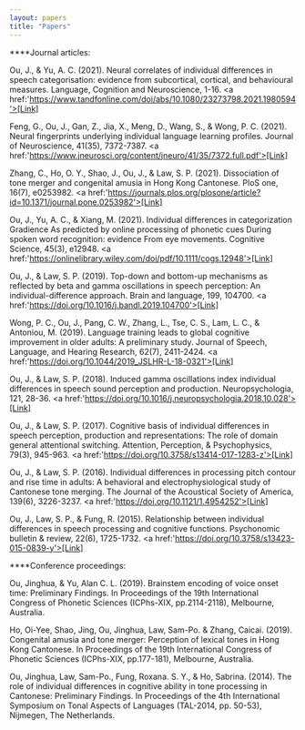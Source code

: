 ```yaml
---
layout: papers
title: "Papers"
---
```

****Journal articles:

Ou, J., & Yu, A. C. (2021). Neural correlates of individual differences in speech categorisation: evidence from subcortical, cortical, and behavioural measures. Language, Cognition and Neuroscience, 1-16. <a href:'https://www.tandfonline.com/doi/abs/10.1080/23273798.2021.1980594'>[Link]</a>

Feng, G., Ou, J., Gan, Z., Jia, X., Meng, D., Wang, S., & Wong, P. C. (2021). Neural fingerprints underlying individual language learning profiles. Journal of Neuroscience, 41(35), 7372-7387. <a href:'https://www.jneurosci.org/content/jneuro/41/35/7372.full.pdf'>[Link]</a>

Zhang, C., Ho, O. Y., Shao, J., Ou, J., & Law, S. P. (2021). Dissociation of tone merger and congenital amusia in Hong Kong Cantonese. PloS one, 16(7), e0253982. <a href:'https://journals.plos.org/plosone/article?id=10.1371/journal.pone.0253982'>[Link]</a>

Ou, J., Yu, A. C., & Xiang, M. (2021). Individual differences in categorization Gradience As predicted by online processing of phonetic cues During spoken word recognition: evidence From eye movements. Cognitive Science, 45(3), e12948. <a href:'https://onlinelibrary.wiley.com/doi/pdf/10.1111/cogs.12948'>[Link]</a>

Ou, J., & Law, S. P. (2019). Top-down and bottom-up mechanisms as reflected by beta and gamma oscillations in speech perception: An individual-difference approach. Brain and language, 199, 104700. <a href:'https://doi.org/10.1016/j.bandl.2019.104700'>[Link]</a>

Wong, P. C., Ou, J., Pang, C. W., Zhang, L., Tse, C. S., Lam, L. C., & Antoniou, M. (2019). Language training leads to global cognitive improvement in older adults: A preliminary study. Journal of Speech, Language, and Hearing Research, 62(7), 2411-2424. <a href:'https://doi.org/10.1044/2019_JSLHR-L-18-0321'>[Link]</a>

Ou, J., & Law, S. P. (2018). Induced gamma oscillations index individual differences in speech sound perception and production. Neuropsychologia, 121, 28-36. <a href:'https://doi.org/10.1016/j.neuropsychologia.2018.10.028'>[Link]</a>

Ou, J., & Law, S. P. (2017). Cognitive basis of individual differences in speech perception, production and representations: The role of domain general attentional switching. Attention, Perception, & Psychophysics, 79(3), 945-963. <a href:'https://doi.org/10.3758/s13414-017-1283-z'>[Link]</a>

Ou, J., & Law, S. P. (2016). Individual differences in processing pitch contour and rise time in adults: A behavioral and electrophysiological study of Cantonese tone merging. The Journal of the Acoustical Society of America, 139(6), 3226-3237. <a href:'https://doi.org/10.1121/1.4954252'>[Link]</a>

Ou, J., Law, S. P., & Fung, R. (2015). Relationship between individual differences in speech processing and cognitive functions. Psychonomic bulletin & review, 22(6), 1725-1732. <a href:'https://doi.org/10.3758/s13423-015-0839-y'>[Link]</a>

****Conference proceedings:

Ou, Jinghua, & Yu, Alan C. L. (2019). Brainstem encoding of voice onset time: Preliminary Findings. In Proceedings of the 19th International Congress of Phonetic Sciences (ICPhs-XIX, pp.2114-2118), Melbourne, Australia.

Ho, Oi-Yee, Shao, Jing, Ou, Jinghua, Law, Sam-Po. & Zhang, Caicai. (2019). Congenital amusia and tone merger: Perception of lexical tones in Hong Kong Cantonese. In Proceedings of the 19th International Congress of Phonetic Sciences (ICPhs-XIX, pp.177-181), Melbourne, Australia.

Ou, Jinghua, Law, Sam-Po., Fung, Roxana. S. Y., & Ho, Sabrina. (2014). The role of individual differences in cognitive ability in tone processing in Cantonese: Preliminary Findings. In Proceedings of the 4th International Symposium on Tonal Aspects of Languages (TAL-2014, pp. 50-53), Nijmegen, The Netherlands.
